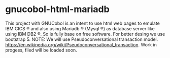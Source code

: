 # gnucobol-html-mariadb
This project with GNUCobol is an intent to use html web pages to emulate IBM CICS ® and also using Mariadb ® (Mysql ®) as database server like using IBM DB2 ®. So is fully base on free software. For better desing we use bootstrap 5.
NOTE: We will use Pseudoconversational transaction model. https://en.wikipedia.org/wiki/Pseudoconversational_transaction.
Work in progess, filed will be loaded soon.
